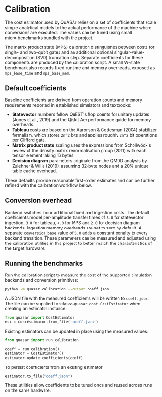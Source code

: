 # Calibration

The cost estimator used by QuASAr relies on a set of coefficients that
scale simple analytical models to the actual performance of the machine
where conversions are executed.  The values can be tuned using small
micro‑benchmarks bundled with the project.

The matrix product state (MPS) calibration distinguishes between costs
for single- and two-qubit gates and an additional optional
singular-value-decomposition (SVD) truncation step.  Separate
coefficients for these components are produced by the calibration
script.  A small W-state benchmark also records fixed runtime and
memory overheads, exposed as ``mps_base_time`` and ``mps_base_mem``.

## Default coefficients

Baseline coefficients are derived from operation counts and memory
requirements reported in established simulators and textbooks:

- **Statevector** numbers follow QuEST's flop counts for unitary
  updates (Jones et al., 2019) and the Qiskit Aer performance guide for
  memory overheads.
- **Tableau** costs are based on the Aaronson & Gottesman (2004)
  stabilizer formalism, which stores ``2n^2`` bits and applies roughly
  ``2n^2`` bit operations per Clifford gate.
- **Matrix product state** scaling uses the expressions from
  Schollwöck's review of the density matrix renormalisation group
  (2011) with each tensor element taking 16 bytes.
- **Decision diagram** parameters originate from the QMDD analysis by
  Zulehner & Wille (2019), assuming 32-byte nodes and a 20% unique table
  cache overhead.

These defaults provide reasonable first-order estimates and can be
further refined with the calibration workflow below.

## Conversion overhead

Backend switches incur additional fixed and ingestion costs.  The default
coefficients model per-amplitude transfer times of `5.0` for statevector
ingestion, `3.0` for tableau, `4.0` for MPS and `2.0` for decision
diagram backends.  Ingestion memory overheads are set to zero by default.
A separate `conversion_base` value of `5.0` adds a constant penalty to
every backend transition.  These parameters can be measured and adjusted
using the calibration utilities in this project to better match the
characteristics of the target hardware.

## Running the benchmarks

Run the calibration script to measure the cost of the supported
simulation backends and conversion primitives:

```bash
python -m quasar.calibration --output coeff.json
```

A JSON file with the measured coefficients will be written to
`coeff.json`.  The file can be supplied to :class:`~quasar.cost.CostEstimator`
when creating an estimator instance:

```python
from quasar import CostEstimator
est = CostEstimator.from_file("coeff.json")
```

Existing estimators can be updated in place using the measured values:

```python
from quasar import run_calibration

coeff = run_calibration()
estimator = CostEstimator()
estimator.update_coefficients(coeff)
```

To persist coefficients from an existing estimator:

```python
estimator.to_file("coeff.json")
```

These utilities allow coefficients to be tuned once and reused across
runs on the same hardware.
